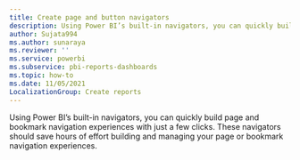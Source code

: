 ```yaml
---
title: Create page and button navigators
description: Using Power BI’s built-in navigators, you can quickly build page and bookmark navigation experiences with just a few clicks.
author: Sujata994
ms.author: sunaraya
ms.reviewer: ''
ms.service: powerbi
ms.subservice: pbi-reports-dashboards
ms.topic: how-to
ms.date: 11/05/2021
LocalizationGroup: Create reports
---
```


Using Power BI’s built-in navigators, you can quickly build page and bookmark navigation experiences with just a few clicks. These navigators should save hours of effort building and managing your page or bookmark navigation experiences.
